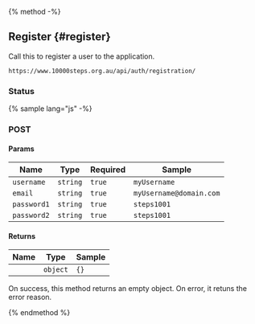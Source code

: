 {% method -%}
## Register {#register}

Call this to register a user to the application.
``` 
https://www.10000steps.org.au/api/auth/registration/ 
```

### Status ###
<span style="color: red;"></span>

{% sample lang="js" -%}

### POST ###
#### Params ####
| Name | Type | Required | Sample |
| -- | -- | -- | -- |
| `username` | `string` | `true` | `myUsername` |
| `email` | `string` | `true` | `myUsername@domain.com` |
| `password1` | `string` | `true` | `steps1001` |
| `password2` | `string` | `true` | `steps1001` |

#### Returns ####
| Name | Type | Sample |
| -- | -- | -- |
|    | `object` | `{}` |

On success, this method returns an empty object. On error, it retuns the error reason.

{% endmethod %}